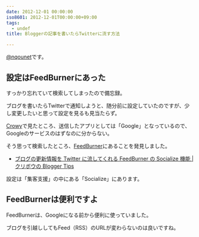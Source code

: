 ```yaml
---
date: 2012-12-01 00:00:00
iso8601: 2012-12-01T00:00:00+09:00
tags:
  - undef
title: Bloggerの記事を書いたらTwitterに流す方法

---
```


<p><a href="https://twitter.com/nqounet">@nqounet</a>です。</p> <h2>設定はFeedBurnerにあった</h2> <p>すっかり忘れていて検索してしまったので備忘録。</p> <p>ブログを書いたらTwitterで通知しようと、随分前に設定していたのですが、少し変更したいと思って設定を見るも見当たらず。</p> <p><a href="http://www.crowy.net/">Crowy</a>で見たところ、送信したアプリとしては「Google」となっているので、Googleのサービスのはずなのに分からない。</p> <p>そう思って検索したところ、<a href="https://accounts.google.com/ServiceLogin?service=feedburner&amp;continue=http%3A%2F%2Ffeedburner.google.com%2Ffb%2Fa%2Fmyfeeds&amp;gsessionid=RaoGitapZ08rf-6HWQzIaw">FeedBurner</a>にあることを発見しました。</p> <ul><li><a href="http://www.kuribo.info/2010/08/twitter-feedburner-socialize.html">ブログの更新情報を Twitter に流してくれる FeedBurner の Socialize 機能 | クリボウの Blogger Tips</a></li></ul><p>設定は「集客支援」の中にある「Socialize」にあります。</p> <h2>FeedBurnerは便利ですよ</h2> <p>FeedBurnerは、Googleになる前から便利に使っていました。</p> <p>ブログを引越ししてもFeed（RSS）のURLが変わらないのは良いですね。</p>    	